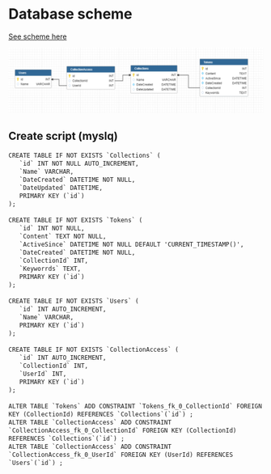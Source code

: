 
# Database scheme

[See scheme here](https://app.dbdesigner.id/?action=open&uuid=a05e91f1-e83f-439a-96b9-d32ba71a4d54)

![Database scheme](ContentBook__dbdesigner-v0.1.png)


## Create script (myslq)

```
CREATE TABLE IF NOT EXISTS `Collections` (
   `id` INT NOT NULL AUTO_INCREMENT,
   `Name` VARCHAR,
   `DateCreated` DATETIME NOT NULL,
   `DateUpdated` DATETIME,
   PRIMARY KEY (`id`)
);

CREATE TABLE IF NOT EXISTS `Tokens` (
   `id` INT NOT NULL,
   `Content` TEXT NOT NULL,
   `ActiveSince` DATETIME NOT NULL DEFAULT 'CURRENT_TIMESTAMP()',
   `DateCreated` DATETIME NOT NULL,
   `CollectionId` INT,
   `Keyworrds` TEXT,
   PRIMARY KEY (`id`)
);

CREATE TABLE IF NOT EXISTS `Users` (
   `id` INT AUTO_INCREMENT,
   `Name` VARCHAR,
   PRIMARY KEY (`id`)
);

CREATE TABLE IF NOT EXISTS `CollectionAccess` (
   `id` INT AUTO_INCREMENT,
   `CollectionId` INT,
   `UserId` INT,
   PRIMARY KEY (`id`)
);

ALTER TABLE `Tokens` ADD CONSTRAINT `Tokens_fk_0_CollectionId` FOREIGN KEY (CollectionId) REFERENCES `Collections`(`id`) ;
ALTER TABLE `CollectionAccess` ADD CONSTRAINT `CollectionAccess_fk_0_CollectionId` FOREIGN KEY (CollectionId) REFERENCES `Collections`(`id`) ;
ALTER TABLE `CollectionAccess` ADD CONSTRAINT `CollectionAccess_fk_0_UserId` FOREIGN KEY (UserId) REFERENCES `Users`(`id`) ;


```